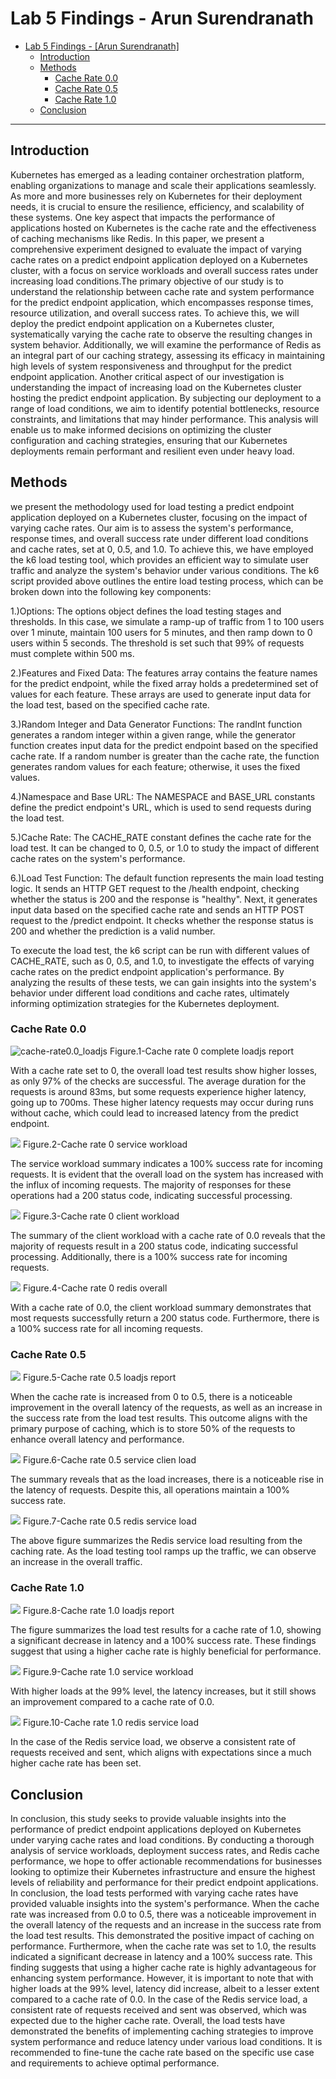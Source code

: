 # Lab 5 Findings - Arun Surendranath

- [Lab 5 Findings - \[Arun Surendranath\]](#lab-5-findings---arun-surendranath)
  - [Introduction](#introduction)
  - [Methods](#findings)
    - [Cache Rate 0.0](#finding-1)
    - [Cache Rate 0.5](#finding-2)
    - [Cache Rate 1.0](#finding-n)
  - [Conclusion](#conclusion)

---

## Introduction

Kubernetes has emerged as a leading container orchestration platform, enabling organizations to manage and scale their applications seamlessly. As more and more businesses rely on Kubernetes for their deployment needs, it is crucial to ensure the resilience, efficiency, and scalability of these systems. 
One key aspect that impacts the performance of applications hosted on Kubernetes is the cache rate and the effectiveness of caching mechanisms like Redis. In this paper, we present a comprehensive experiment designed to evaluate the impact of varying cache rates on a predict endpoint application deployed on a Kubernetes cluster, 
with a focus on service workloads and overall success rates under increasing load conditions.The primary objective of our study is to understand the relationship between cache rate and system performance for the predict endpoint application, which encompasses response times, resource utilization, and overall success rates. 
To achieve this, we will deploy the predict endpoint application on a Kubernetes cluster, systematically varying the cache rate to observe the resulting changes in system behavior. Additionally, we will examine the performance of Redis as an integral part of our caching strategy, assessing its efficacy in maintaining high levels of system responsiveness and throughput for the predict endpoint application.
Another critical aspect of our investigation is understanding the impact of increasing load on the Kubernetes cluster hosting the predict endpoint application. By subjecting our deployment to a range of load conditions, we aim to identify potential bottlenecks, resource constraints, and limitations that may hinder performance. 
This analysis will enable us to make informed decisions on optimizing the cluster configuration and caching strategies, ensuring that our Kubernetes deployments remain performant and resilient even under heavy load.


## Methods

we present the methodology used for load testing a predict endpoint application deployed on a Kubernetes cluster, focusing on the impact of varying cache rates. Our aim is to assess the system's performance, response times, and overall success rate under different load conditions and cache rates, set at 0, 0.5, and 1.0.
To achieve this, we have employed the k6 load testing tool, which provides an efficient way to simulate user traffic and analyze the system's behavior under various conditions. The k6 script provided above outlines the entire load testing process, which can be broken down into the following key components:

1.)Options: The options object defines the load testing stages and thresholds. In this case, we simulate a ramp-up of traffic from 1 to 100 users over 1 minute, maintain 100 users for 5 minutes, and then ramp down to 0 users within 5 seconds. The threshold is set such that 99% of requests must complete within 500 ms.

2.)Features and Fixed Data: The features array contains the feature names for the predict endpoint, while the fixed array holds a predetermined set of values for each feature. These arrays are used to generate input data for the load test, based on the specified cache rate.

3.)Random Integer and Data Generator Functions: The randInt function generates a random integer within a given range, while the generator function creates input data for the predict endpoint based on the specified cache rate. If a random number is greater than the cache rate, the function generates random values for each feature; otherwise, it uses the fixed values.

4.)Namespace and Base URL: The NAMESPACE and BASE_URL constants define the predict endpoint's URL, which is used to send requests during the load test.

5.)Cache Rate: The CACHE_RATE constant defines the cache rate for the load test. It can be changed to 0, 0.5, or 1.0 to study the impact of different cache rates on the system's performance.

6.)Load Test Function: The default function represents the main load testing logic. It sends an HTTP GET request to the /health endpoint, checking whether the status is 200 and the response is "healthy". Next, it generates input data based on the specified cache rate and sends an HTTP POST request to the /predict endpoint. It checks whether the response status is 200 and whether the prediction is a valid number.

To execute the load test, the k6 script can be run with different values of CACHE_RATE, such as 0, 0.5, and 1.0, to investigate the effects of varying cache rates on the predict endpoint application's performance. By analyzing the results of these tests, we can gain insights into the system's behavior under different load conditions and cache rates, ultimately informing optimization strategies for the Kubernetes deployment.

### Cache Rate 0.0

![cache-rate0.0_loadjs](images/cache_0.0/Cache_0.0_loadjs_report.png)
          Figure.1-Cache rate 0 complete loadjs report

With a cache rate set to 0, the overall load test results show higher losses, as only 97% of the checks are successful. The average duration for the requests is around 83ms, but some requests experience higher latency, going up to 700ms. These higher latency requests may occur during runs without cache, which could lead to increased latency from the predict endpoint.

![](images/cache_0.0/cache_0.0_service_workload.png)
          Figure.2-Cache rate 0 service workload

The service workload summary indicates a 100% success rate for incoming requests. It is evident that the overall load on the system has increased with the influx of incoming requests. The majority of responses for these operations had a 200 status code, indicating successful processing.

![](images/cache_0.0/cache_0.0_client_workload.png)
          Figure.3-Cache rate 0 client workload

The summary of the client workload with a cache rate of 0.0 reveals that the majority of requests result in a 200 status code, indicating successful processing. Additionally, there is a 100% success rate for incoming requests.

![](images/cache_0.0/cache_0.0_redis_bytesoverall.png)
          Figure.4-Cache rate 0 redis overall

With a cache rate of 0.0, the client workload summary demonstrates that most requests successfully return a 200 status code. Furthermore, there is a 100% success rate for all incoming requests.

### Cache Rate 0.5

![](images/cache_0.5/cache_0.5_loadjs.png)
      Figure.5-Cache rate 0.5 loadjs report

When the cache rate is increased from 0 to 0.5, there is a noticeable improvement in the overall latency of the requests, as well as an increase in the success rate from the load test results. This outcome aligns with the primary purpose of caching, which is to store 50% of the requests to enhance overall latency and performance.

![](images/cache_0.5/cache_0.5_srv_client_load.png)
      Figure.6-Cache rate 0.5 service clien load

The summary reveals that as the load increases, there is a noticeable rise in the latency of requests. Despite this, all operations maintain a 100% success rate.

![](images/cache_0.5/cache_0.5_redis_srv_load.png)
      Figure.7-Cache rate 0.5 redis service load

The above figure summarizes the Redis service load resulting from the caching rate. As the load testing tool ramps up the traffic, we can observe an increase in the overall traffic.

### Cache Rate 1.0

![](images/cache_1.0/cache_1.0_loadjs_overall.png)
      Figure.8-Cache rate 1.0 loadjs report

The figure summarizes the load test results for a cache rate of 1.0, showing a significant decrease in latency and a 100% success rate. These findings suggest that using a higher cache rate is highly beneficial for performance.

![](images/cache_1.0/cache_1.0_service_workload.png)
      Figure.9-Cache rate 1.0 service workload

With higher loads at the 99% level, the latency increases, but it still shows an improvement compared to a cache rate of 0.0.

![](images/cache_1.0/cache_1.0_redis_svcload.png)
      Figure.10-Cache rate 1.0 redis service load

In the case of the Redis service load, we observe a consistent rate of requests received and sent, which aligns with expectations since a much higher cache rate has been set.


## Conclusion

In conclusion, this study seeks to provide valuable insights into the performance of predict endpoint applications deployed on Kubernetes under varying cache rates and load conditions. By conducting a thorough analysis of service workloads, deployment success rates, 
and Redis cache performance, we hope to offer actionable recommendations for businesses looking to optimize their Kubernetes infrastructure and ensure the highest levels of reliability and performance for their predict endpoint applications.
In conclusion, the load tests performed with varying cache rates have provided valuable insights into the system's performance. When the cache rate was increased from 0.0 to 0.5, there was a noticeable improvement in the overall latency of the requests and an increase in the success rate from the load test results. This demonstrated the positive impact of caching on performance.
Furthermore, when the cache rate was set to 1.0, the results indicated a significant decrease in latency and a 100% success rate. This finding suggests that using a higher cache rate is highly advantageous for enhancing system performance.
However, it is important to note that with higher loads at the 99% level, latency did increase, albeit to a lesser extent compared to a cache rate of 0.0. In the case of the Redis service load, a consistent rate of requests received and sent was observed, which was expected due to the higher cache rate.
Overall, the load tests have demonstrated the benefits of implementing caching strategies to improve system performance and reduce latency under various load conditions. It is recommended to fine-tune the cache rate based on the specific use case and requirements to achieve optimal performance.




